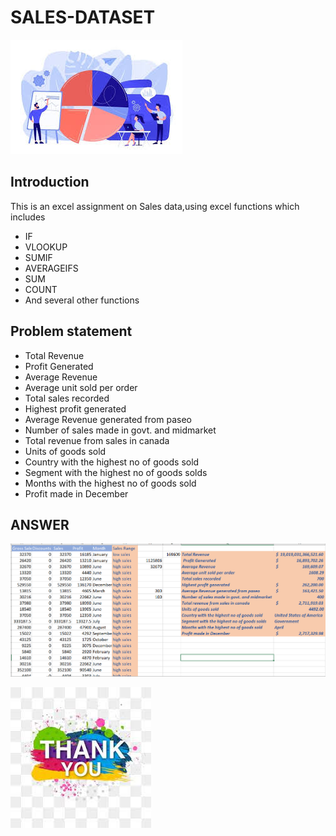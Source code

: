 # SALES-DATASET

![](WELCOME.jpg)

## Introduction
This is an excel assignment on Sales data,using excel functions which includes 
- IF
- VLOOKUP
- SUMIF
- AVERAGEIFS
- SUM
- COUNT
- And several other functions

## Problem statement

- Total Revenue
- Profit Generated 
- Average Revenue
- Average unit sold per order
- Total sales recorded
- Highest profit generated
- Average Revenue generated from paseo
- Number of sales made in govt. and midmarket
- Total revenue from sales in canada
- Units of goods sold
- Country with the highest no of goods sold
- Segment with the highest no of goods solds
- Months with the highest no of goods sold
- Profit made in December

## ANSWER

![](SALES-DATA.PNG)

![](THANK-YOUU.jpg)
